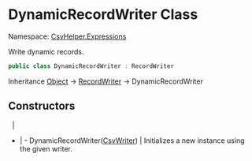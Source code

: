 # DynamicRecordWriter Class

Namespace: [CsvHelper.Expressions](/api/CsvHelper.Expressions)

Write dynamic records.

```cs
public class DynamicRecordWriter : RecordWriter
```

Inheritance [Object](https://docs.microsoft.com/en-us/dotnet/api/system.object) -> [RecordWriter](/api/CsvHelper.Expressions/RecordWriter) -> DynamicRecordWriter

## Constructors
&nbsp; | &nbsp;
- | -
DynamicRecordWriter([CsvWriter](/api/CsvHelper/CsvWriter)) | Initializes a new instance using the given writer.

